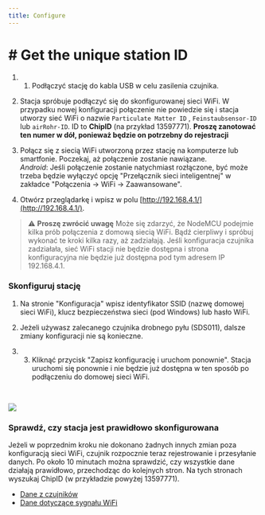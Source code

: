 ```yaml
---
title: Configure
---
```

# # Get the unique station ID
1. 1. Podłączyć stację do kabla USB w celu zasilenia czujnika.

2. Stacja spróbuje podłączyć się do skonfigurowanej sieci WiFi. W przypadku nowej konfiguracji połączenie nie powiedzie się i stacja utworzy sieć WiFi o nazwie `Particulate Matter ID` , `Feinstaubsensor-ID` lub `airRohr-ID`. ID to **ChipID** (na przykład 13597771). **Proszę zanotować ten numer w dół, ponieważ będzie on potrzebny do rejestracji**

3. Połącz się z siecią WiFi utworzoną przez stację na komputerze lub smartfonie. Poczekaj, aż połączenie zostanie nawiązane.<br>*Android*: Jeśli połączenie zostanie natychmiast rozłączone, być może trzeba będzie wyłączyć opcję "Przełącznik sieci inteligentnej" w zakładce "Połączenia -> WiFi -> Zaawansowane".

4. Otwórz przeglądarkę i wpisz w polu [http://192.168.4.1/](http://192.168.4.1/).

> ⚠️ **Proszę zwrócić uwagę** Może się zdarzyć, że NodeMCU podejmie kilka prób połączenia z domową siecią WiFi. Bądź cierpliwy i spróbuj wykonać te kroki kilka razy, aż zadziałają. Jeśli konfiguracja czujnika zadziałała, sieć WiFi stacji nie będzie dostępna i strona konfiguracyjna nie będzie już dostępna pod tym adresem IP 192.168.4.1.

### Skonfiguruj stację
1. Na stronie "Konfiguracja" wpisz identyfikator SSID (nazwę domowej sieci WiFi), klucz bezpieczeństwa sieci (pod Windows) lub hasło WiFi.

2. Jeżeli używasz zalecanego czujnika drobnego pyłu (SDS011), dalsze zmiany konfiguracji nie są konieczne.

3. 3. Kliknąć przycisk "Zapisz konfigurację i uruchom ponownie". Stacja uruchomi się ponownie i nie będzie już dostępna w ten sposób po podłączeniu do domowej sieci WiFi.

<br>

![](../docs/airrohr_config_initial.jpg)
<br>

### Sprawdź, czy stacja jest prawidłowo skonfigurowana
Jeżeli w poprzednim kroku nie dokonano żadnych innych zmian poza konfiguracją sieci WiFi, czujnik rozpocznie teraz rejestrowanie i przesyłanie danych. Po około 10 minutach można sprawdzić, czy wszystkie dane działają prawidłowo, przechodząc do kolejnych stron. Na tych stronach wyszukaj ChipID (w przykładzie powyżej 13597771).

 * [Dane z czujników](http://www.madavi.de/sensor/graph.php)
 * [Dane dotyczące sygnału WiFi](http://www.madavi.de/sensor/signal.php)
